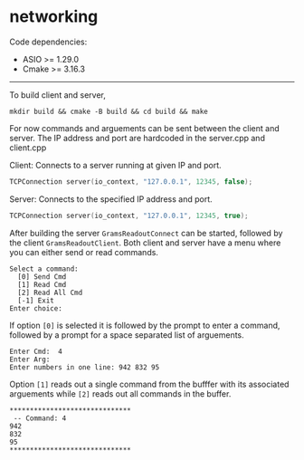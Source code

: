 # networking

Code dependencies:
* ASIO >= 1.29.0
* Cmake >= 3.16.3

---

To build client and server,
```
mkdir build && cmake -B build && cd build && make
```

For now commands and arguements can be sent between the client and server.
The IP address and port are hardcoded in the server.cpp and client.cpp

Client:
Connects to a server running at given IP and port.
```c++
TCPConnection server(io_context, "127.0.0.1", 12345, false);
```

Server: 
Connects to the specified IP address and port.
```c++
TCPConnection server(io_context, "127.0.0.1", 12345, true);
```

After building the server `GramsReadoutConnect` can be started, 
followed by the client `GramsReadoutClient`. Both client and server have a 
menu where you can either send or read commands.
```
Select a command:
  [0] Send Cmd
  [1] Read Cmd
  [2] Read All Cmd
  [-1] Exit
Enter choice:
```

If option `[0]` is selected it is followed by the prompt to enter a command, 
followed by a prompt for a space separated list of arguements.
```
Enter Cmd:  4
Enter Arg: 
Enter numbers in one line: 942 832 95
```

Option `[1]` reads out a single command from the bufffer with its associated
arguements while `[2]` reads out all commands in the buffer.
```
******************************
 -- Command: 4
942
832
95
******************************
```

